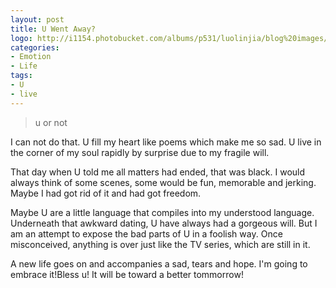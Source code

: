 ```yaml
---
layout: post
title: U Went Away?
logo: http://i1154.photobucket.com/albums/p531/luolinjia/blog%20images/73A995F72785_zps05301d04.jpg
categories:
- Emotion
- Life
tags:
- U
- live
---
```


> u or not   

I can not do that. U fill my heart like poems which make me so sad. U live in the corner of my soul rapidly by surprise due to my fragile will.  

That day when U told me all matters had ended, that was black. I would always think of some scenes, some would be fun, memorable and jerking. Maybe I had got rid of it and had got freedom.  

Maybe U are a little language that compiles into my understood language. Underneath that awkward dating, U have always had a gorgeous will. But I am an attempt to expose the bad parts of U in a foolish way. Once misconceived, anything is over just like the TV series, which are still in it.  

A new life goes on and accompanies a sad, tears and hope. I'm going to embrace it!Bless u! It will be toward a better tommorrow!  
